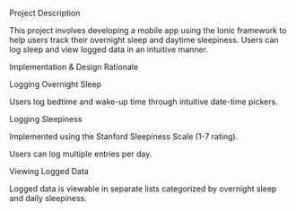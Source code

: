 Project Description

This project involves developing a mobile app using the Ionic framework to help users track their overnight sleep and daytime sleepiness. Users can log sleep and view logged data in an intuitive manner.

Implementation & Design Rationale

Logging Overnight Sleep

Users log bedtime and wake-up time through intuitive date-time pickers.


Logging Sleepiness

Implemented using the Stanford Sleepiness Scale (1-7 rating).

Users can log multiple entries per day.


Viewing Logged Data

Logged data is viewable in separate lists categorized by overnight sleep and daily sleepiness.


